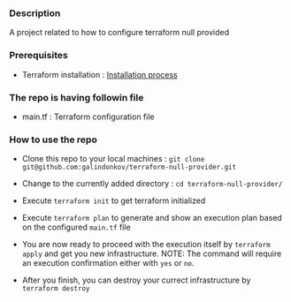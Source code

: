 ### Description

A project related to how to configure terraform null provided

### Prerequisites

- Terraform installation : [Installation process ](https://learn.hashicorp.com/terraform/getting-started/install.html)

### The repo is having followin file

- main.tf : Terraform configuration file

### How to use the repo

- Clone this repo to your local machines : `git clone git@github.com:galindonkov/terraform-null-provider.git`

- Change to the currently added directory : `cd terraform-null-provider/`

- Execute `terraform init` to get terraform initialized

- Execute `terraform plan` to generate and show an execution plan based on the configured `main.tf` file

- You are now ready to proceed with the execution itself by `terraform apply` and get you new infrastructure.
  NOTE: The command will require an execution confirmation either with `yes` or `no`.                  
   
- After you finish, you can destroy your currect infrastructure by `terraform destroy`
